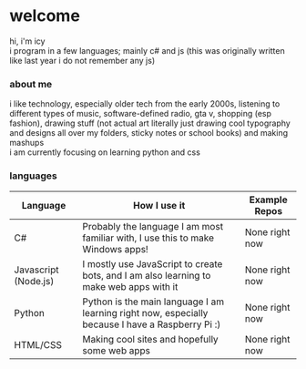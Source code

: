 # welcome

hi, i'm icy<br>
i program in a few languages; mainly c# and js (this was originally written like last year i do not remember any js)<br>


### about me
i like technology, especially older tech from the early 2000s, listening to different types of music, software-defined radio, gta v, shopping (esp fashion), drawing stuff (not actual art literally just drawing cool typography and designs all over my folders, sticky notes or school books) and making mashups
<br>i am currently focusing on learning python and css

### languages
| Language             | How I use it                                                                                 | Example Repos                                                                                  |
|----------------------|----------------------------------------------------------------------------------------------|----------------------------------------------------------------------------------------|
| C#                   | Probably the language I am most familiar with, I use this to make Windows apps!              | None right now
| Javascript (Node.js) | I mostly use JavaScript to create bots, and I am also learning to make web apps with it                       | None right now
| Python               | Python is the main language I am learning right now, especially because I have a Raspberry Pi :)                                                                           | None right now                                                                         |
| HTML/CSS             | Making cool sites and hopefully some web apps | None right now                                                                         |

<!--
**duh/duh** is a ✨ _special_ ✨ repository because its `README.md` (this file) appears on your GitHub profile.

Here are some ideas to get you started:

- 🔭 I’m currently working on ...kj
- 🌱 I’m currently learning ...
- 👯 I’m looking to collaborate on ...
- 🤔 I’m looking for help with ...
- 💬 Ask me about ...
- 📫 How to reach me: ...
- 😄 Pronouns: ...
- ⚡ Fun fact: ...
-->
